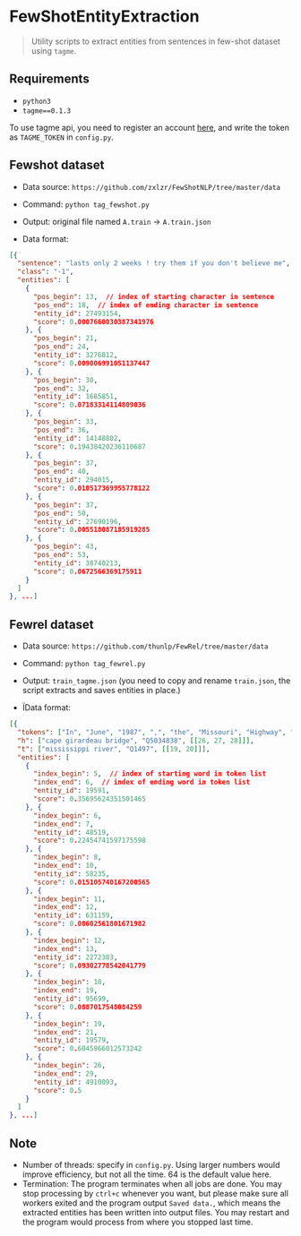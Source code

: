 # FewShotEntityExtraction

> Utility scripts to extract entities from sentences in few-shot dataset using `tagme`.

## Requirements

- `python3`
- `tagme==0.1.3`

To use tagme api, you need to register an account [here](https://sobigdata.d4science.org/group/tagme), and write the token as `TAGME_TOKEN` in  `config.py`.

## Fewshot dataset

- Data source: `https://github.com/zxlzr/FewShotNLP/tree/master/data`

- Command: `python tag_fewshot.py`

- Output: original file named `A.train` -> `A.train.json`

- Data format:

```json
[{
  "sentence": "lasts only 2 weeks ! try them if you don't believe me",
  "class": "-1",
  "entities": [
    {
      "pos_begin": 13,  // index of starting character in sentence
      "pos_end": 18,  // index of ending character in sentence
      "entity_id": 27493154,
      "score": 0.0007660030387341976
    }, {
      "pos_begin": 21,
      "pos_end": 24,
      "entity_id": 3276812,
      "score": 0.009006991051137447
    }, {
      "pos_begin": 30,
      "pos_end": 32,
      "entity_id": 1685851,
      "score": 0.07183314114809036
    }, {
      "pos_begin": 33,
      "pos_end": 36,
      "entity_id": 14148802,
      "score": 0.19438420236110687
    }, {
      "pos_begin": 37,
      "pos_end": 40,
      "entity_id": 294015,
      "score": 0.010517369955778122
    }, {
      "pos_begin": 37,
      "pos_end": 50,
      "entity_id": 27690196,
      "score": 0.005518087185919285
    }, {
      "pos_begin": 43,
      "pos_end": 53,
      "entity_id": 38740213,
      "score": 0.0672566369175911
    }
  ]
}, ...]
```

## Fewrel dataset

- Data source: `https://github.com/thunlp/FewRel/tree/master/data`

- Command: `python tag_fewrel.py`

- Output: `train_tagme.json` (you need to copy and rename `train.json`, the script extracts and saves entities in place.)

- ÏData format:

```json
[{
  "tokens": ["In", "June", "1987", ",", "the", "Missouri", "Highway", "and", "Transportation", "Department", "approved", "design", "location", "of", "a", "new", "four", "-", "lane", "Mississippi", "River", "bridge", "to", "replace", "the", "deteriorating", "Cape", "Girardeau", "Bridge", "."],
  "h": ["cape girardeau bridge", "Q5034838", [[26, 27, 28]]],
  "t": ["mississippi river", "Q1497", [[19, 20]]],
  "entities": [
    {
      "index_begin": 5,  // index of starting word in token list
      "index_end": 6,  // index of ending word in token list
      "entity_id": 19591,
      "score": 0.35695624351501465
    }, {
      "index_begin": 6,
      "index_end": 7,
      "entity_id": 48519,
      "score": 0.22454741597175598
    }, {
      "index_begin": 8,
      "index_end": 10,
      "entity_id": 58235,
      "score": 0.015105740167200565
    }, {
      "index_begin": 11,
      "index_end": 12,
      "entity_id": 631159,
      "score": 0.08602561801671982
    }, {
      "index_begin": 12,
      "index_end": 13,
      "entity_id": 2272383,
      "score": 0.09302778542041779
    }, {
      "index_begin": 18,
      "index_end": 19,
      "entity_id": 95699,
      "score": 0.0887017548084259
    }, {
      "index_begin": 19,
      "index_end": 21,
      "entity_id": 19579,
      "score": 0.6045866012573242
    }, {
      "index_begin": 26,
      "index_end": 29,
      "entity_id": 4910093,
      "score": 0.5
    }
  ]
}, ...]
```

## Note

- Number of threads: specify in `config.py`. Using larger numbers would improve efficiency, but not all the time. 64 is the default value here.
- Termination: The program terminates when all jobs are done. You may stop processing by `ctrl+c` whenever you want, but please make sure all workers exited and the program output `Saved data.`, which means the extracted entities has been written into output files. You may restart and the program would process from where you stopped last time.

